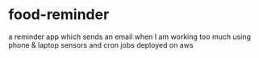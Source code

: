 # food-reminder
a reminder app which sends an email when I am working too much using phone &amp; laptop sensors and cron jobs deployed on aws

